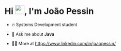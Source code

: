 <h1 align="left">Hi <img src="https://raw.githubusercontent.com/kaueMarques/kaueMarques/master/hi.gif" height="30px">, I'm João Pessin</h1>


- 🔥 Systems Development student

- 💬 Ask me about **Java**

- 👨‍💻 More at https://www.linkedin.com/in/joaopessin/
